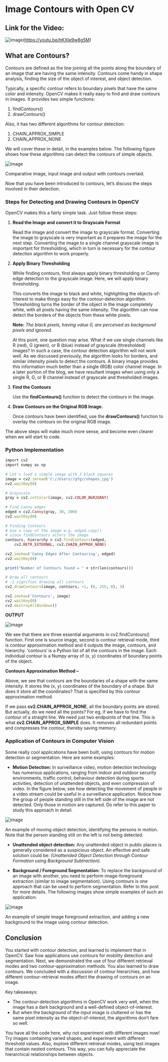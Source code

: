 # Image Contours with Open CV

## Link for the Video:

![image](https://user-images.githubusercontent.com/62233992/139556665-61af3043-8f17-44d0-856e-b2b6e051e13b.png)(https://youtu.be/hKXle9w8g5M)

## What are Contours?
Contours are defined as the line joining all the points along the boundary of an image that are having the same intensity. Contours come handy in shape analysis, finding the size of the object of interest, and object detection.

Typically, a specific contour refers to boundary pixels that have the same color and intensity. OpenCV makes it really easy to find and draw contours in images. It provides two simple functions:

1. findContours()
2. drawContours()

Also, it has two different algorithms for contour detection:

1. CHAIN_APPROX_SIMPLE
2. CHAIN_APPROX_NONE

We will cover these in detail, in the examples below. The following figure shows how these algorithms can detect the contours of simple objects.

![image](https://user-images.githubusercontent.com/62233992/137801760-f8189df3-a50b-48b3-932d-4b04fada0d1e.png)

Comparative image, input image and output with contours overlaid.

Now that you have been introduced to contours, let’s discuss the steps involved in their detection.

### Steps for Detecting and Drawing Contours in OpenCV

OpenCV makes this a fairly simple task. Just follow these steps:

1. **Read the Image and convert it to Grayscale Format**

      Read the image and convert the image to grayscale format. Converting the image to grayscale is very important as it prepares the image for the next step. Converting the image   to a single channel grayscale image is important for thresholding, which in turn is necessary for the contour detection algorithm to work properly.

2. **Apply Binary Thresholding**

      While finding contours, first always apply binary thresholding or Canny edge detection to the grayscale image. Here, we will apply binary thresholding.

      This converts the image to black and white, highlighting the objects-of-interest to make things easy for the contour-detection algorithm. Thresholding turns the border of the object in the image completely white, with all pixels having the same intensity. The algorithm can now detect the borders of the objects from these white pixels.

      **Note:** *The black pixels, having value 0, are perceived as background pixels and ignored.*

      At this point, one question may arise. What if we use single channels like R (red), G (green), or B (blue) instead of grayscale (thresholded) images? In such a case, the contour detection algorithm will not work well. As we discussed previously, the algorithm looks for borders, and similar intensity pixels to detect the contours. A binary image provides this information much better than a single (RGB) color channel  image. In a later portion of the blog, we have resultant images when using only a single R, G, or B channel instead of grayscale and thresholded images.

3. **Find the Contours**

      Use the **findContours()** function to detect the contours in the image.

4. **Draw Contours on the Original RGB Image.**

      Once contours have been identified, use the **drawContours()** function to overlay the contours on the original RGB image.

The above steps will make much more sense, and become even clearer when we will start to code.

### Python Implementation

```ruby
import cv2
import numpy as np
  
# Let's load a simple image with 3 black squares
image = cv2.imread('C://Users//gfg//shapes.jpg')
cv2.waitKey(0)
  
# Grayscale
gray = cv2.cvtColor(image, cv2.COLOR_BGR2GRAY)
  
# Find Canny edges
edged = cv2.Canny(gray, 30, 200)
cv2.waitKey(0)
  
# Finding Contours
# Use a copy of the image e.g. edged.copy()
# since findContours alters the image
contours, hierarchy = cv2.findContours(edged, 
    cv2.RETR_EXTERNAL, cv2.CHAIN_APPROX_NONE)
  
cv2.imshow('Canny Edges After Contouring', edged)
cv2.waitKey(0)
  
print("Number of Contours found = " + str(len(contours)))
  
# Draw all contours
# -1 signifies drawing all contours
cv2.drawContours(image, contours, -1, (0, 255, 0), 3)
  
cv2.imshow('Contours', image)
cv2.waitKey(0)
cv2.destroyAllWindows()
```

**OUTPUT**

![image](https://user-images.githubusercontent.com/62233992/137803555-7fb15bb6-0f77-4b25-bb03-239fb09522c5.png)

We see that there are three essential arguments in cv2.findContours() function. First one is source image, second is contour retrieval mode, third is contour approximation method and it outputs the image, contours, and hierarchy. ‘contours‘ is a Python list of all the contours in the image. Each individual contour is a Numpy array of (x, y) coordinates of boundary points of the object.

**Contours Approximation Method –**

Above, we see that contours are the boundaries of a shape with the same intensity. It stores the (x, y) coordinates of the boundary of a shape. But does it store all the coordinates? That is specified by this contour approximation method.

If we pass **cv2.CHAIN_APPROX_NONE**, all the boundary points are stored. But actually, do we need all the points? For eg, if we have to find the contour of a straight line. We need just two endpoints of that line. This is what **cv2.CHAIN_APPROX_SIMPLE** does. It removes all redundant points and compresses the contour, thereby saving memory.

### Application of Contours in Computer Vision

Some really cool applications have been built, using contours for motion detection or segmentation. Here are some examples:

* **Motion Detection:** In surveillance video, motion detection technology has numerous applications, ranging from indoor and outdoor security environments, traffic control, behaviour detection during sports activities, detection of unattended objects, and even compression of video. In the figure below, see how detecting the movement of people in a video stream could be useful in a surveillance application. Notice how the group of people standing still in the left side of the image are not detected. Only those in motion are captured. Do refer to this paper to study this approach in detail.

![image](https://user-images.githubusercontent.com/62233992/137803992-2d039d6d-cf70-4a69-a7a5-1cfc2a221ff5.png)

An example of moving object detection, identifying the persons in motion. Note that the person standing still on the left is not being detected.

* **Unattended object detection:** Any unattended object in public places is generally considered as a suspicious object. An effective and safe solution could be: *(Unattended Object Detection through Contour Formation using Background Subtraction).*


* **Background / Foreground Segmentation:** To replace the background of an image with another, you need to perform image-foreground extraction (similar to image segmentation). Using contours is one approach that can be used to perform segmentation. Refer to this post for more details. The following images show simple examples of such an application:

![image](https://user-images.githubusercontent.com/62233992/137804198-e67407f7-a786-4c0c-bd44-255289c28ff3.png)

An example of simple image foreground extraction, and adding a new background to the image using contour detection.

## Conclusion

You started with contour detection, and learned to implement that in OpenCV. Saw how applications use contours for mobility detection and segmentation. Next, we demonstrated the use of four different retrieval modes and two contour-approximation methods. You also learned to draw contours. We concluded with a discussion of contour hierarchies, and how different contour-retrieval modes affect the drawing of contours on an image.

Key takeaways:

* The contour-detection algorithms in OpenCV work very well, when the image has a dark background and a well-defined object-of-interest. 
* But when the background of the input image is cluttered or has the same pixel intensity as the object-of-interest, the algorithms don’t fare so well.

You have all the code here, why not experiment with different images now! Try images containing varied shapes, and experiment with different threshold values. Also, explore different retrieval modes, using test images that contain nested contours. This way, you can fully appreciate the hierarchical relationships between objects.
